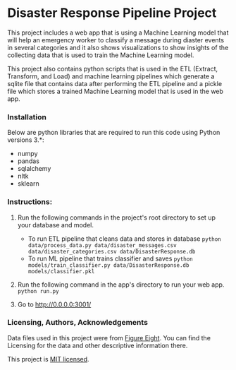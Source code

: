 # Disaster Response Pipeline Project

This project includes a web app that is using a Machine Learning model that will help an emergency worker to classify a message during diaster events in several categories and it also shows visualizations to show insights of the collecting data that is used to train the Machine Learning model.

This project also contains python scripts that is used in the ETL (Extract, Transform, and Load) and machine learning pipelines which generate a sqlite file that contains data after performing the ETL pipeline and a pickle file which stores a trained Machine Learning model that is used in the web app.

 

### Installation
Below are python libraries that are required to run this code using Python versions 3.*:

* numpy
* pandas
* sqlalchemy
* nltk
* sklearn

### Instructions:
1. Run the following commands in the project's root directory to set up your database and model.

    - To run ETL pipeline that cleans data and stores in database
        `python data/process_data.py data/disaster_messages.csv data/disaster_categories.csv data/DisasterResponse.db`
    - To run ML pipeline that trains classifier and saves
        `python models/train_classifier.py data/DisasterResponse.db models/classifier.pkl`

2. Run the following command in the app's directory to run your web app.
    `python run.py`

3. Go to http://0.0.0.0:3001/

### Licensing, Authors, Acknowledgements

Data files used in this project were from [Figure Eight](https://www.figure-eight.com/).
You can find the Licensing for the data and other descriptive information there.

This project is [MIT licensed](./LICENSE).